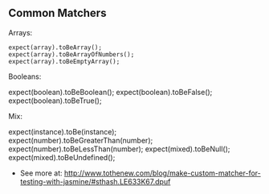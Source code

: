 ## Common Matchers

Arrays:

```JS
expect(array).toBeArray();
expect(array).toBeArrayOfNumbers();
expect(array).toBeEmptyArray();
```

Booleans:

expect(boolean).toBeBoolean();
expect(boolean).toBeFalse();
expect(boolean).toBeTrue();


Mix:

expect(instance).toBe(instance);
expect(number).toBeGreaterThan(number);
expect(number).toBeLessThan(number);
expect(mixed).toBeNull();
expect(mixed).toBeUndefined();


- See more at: http://www.tothenew.com/blog/make-custom-matcher-for-testing-with-jasmine/#sthash.LE633K67.dpuf